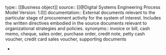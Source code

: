 type:: [[Business object]]
source:: [[@Digital Systems Engineering Process Model Version: 1.0]]
documentation:: External documents relevant to the particular stage of procurement activity for the system of interest. Includes the written directives embodied in the source documents relevant to organizational strategies and policies. 
synonyms:: invoice or bill, cash memo, cheque, sales order, purchase order, credit note, petty cash voucher, credit card sales voucher, supporting documents

-
